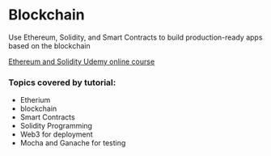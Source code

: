 # Blockchain

Use Ethereum, Solidity, and Smart Contracts to build production-ready apps based on the blockchain

[Ethereum and Solidity Udemy online course](https://www.udemy.com/ethereum-and-solidity-the-complete-developers-guide/)

### Topics covered by tutorial:
* Etherium
* blockchain
* Smart Contracts
* Solidity Programming
* Web3 for deployment
* Mocha and Ganache for testing
